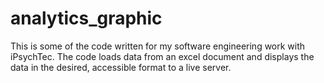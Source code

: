 # analytics_graphic

This is some of the code written for my software engineering work with iPsychTec.
The code loads data from an excel document and displays the data in the desired, accessible format to a live server.
